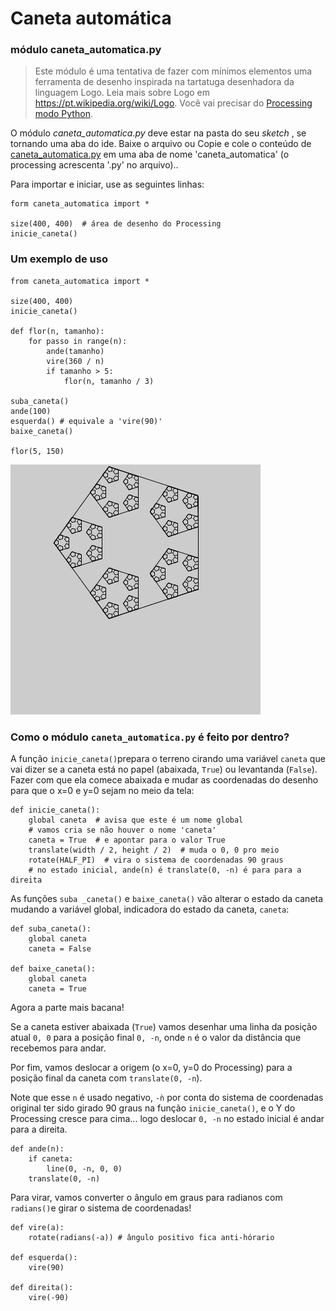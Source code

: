 # Caneta automática	

### módulo caneta_automatica.py 

> Este módulo é uma tentativa de fazer com mínimos elementos uma ferramenta de desenho inspirada na tartatuga desenhadora da linguagem Logo. Leia mais sobre Logo em  <https://pt.wikipedia.org/wiki/Logo>. Você vai precisar do [Processing modo Python](https://abav.lugaralgum.com/como-instalar-o-processing-modo-python/).

O módulo *caneta_automatica.py*  deve estar na pasta do seu *sketch* , se tornando uma aba do ide. Baixe o arquivo ou Copie e cole o conteúdo de [caneta_automatica.py](https://raw.githubusercontent.com/villares/material-aulas/master/caneta_automatica/caneta_automatica.py) em uma aba de nome 'caneta_automatica' (o processing acrescenta '.py' no arquivo)..

Para importar e iniciar, use as seguintes linhas: 

```pyde
form caneta_automatica import *

size(400, 400)  # área de desenho do Processing
inicie_caneta()
```

### Um exemplo de uso

```pyde
from caneta_automatica import *

size(400, 400)
inicie_caneta()

def flor(n, tamanho):
    for passo in range(n):
        ande(tamanho)
        vire(360 / n)
        if tamanho > 5:
            flor(n, tamanho / 3)

suba_caneta()
ande(100)
esquerda() # equivale a 'vire(90)'  
baixe_caneta()
    
flor(5, 150)
```
![flor](caneta_flor.png)

### Como o módulo `caneta_automatica.py` é feito por dentro?

A função `inicie_caneta()`prepara o terreno cirando uma variável `caneta` que vai dizer se a caneta está no papel (abaixada, `True`) ou levantanda (`False`). Fazer com que ela comece abaixada e mudar as coordenadas do desenho para que o x=0 e y=0 sejam no meio da tela:

```pyde
def inicie_caneta():
    global caneta  # avisa que este é um nome global
    # vamos cria se não houver o nome 'caneta'
    caneta = True  # e apontar para o valor True 
    translate(width / 2, height / 2)  # muda o 0, 0 pro meio
    rotate(HALF_PI)  # vira o sistema de coordenadas 90 graus
    # no estado inicial, ande(n) é translate(0, -n) é para para a direita
```

As funções `suba _caneta()` e  `baixe_caneta()` vão alterar o estado da caneta mudando a variável global, indicadora do estado da caneta, `caneta`:

```pyde
def suba_caneta():
    global caneta
    caneta = False

def baixe_caneta():
    global caneta
    caneta = True
```

Agora a parte mais bacana!

Se a caneta estiver abaixada (`True`) vamos desenhar uma linha da posição atual `0, 0` para a posição final `0, -n`, onde `n` é o valor da distância que recebemos para andar.

Por fim, vamos deslocar a origem (o x=0, y=0 do Processing)  para a posição final da caneta com `translate(0, -n`). 

Note que esse `n` é usado negativo, `-ǹ`  por conta do sistema de coordenadas original ter sido girado 90 graus na função `inicie_caneta()`, e o Y do Processing cresce para cima... logo deslocar `0, -n` no estado inicial é andar para a direita.

```pyde
def ande(n):
    if caneta:
        line(0, -n, 0, 0)
    translate(0, -n)
```

Para virar, vamos converter o ângulo em graus para radianos com `radians()`e girar o sistema de coordenadas!

```pyde
def vire(a):
    rotate(radians(-a))	# ângulo positivo fica anti-hórario
    
def esquerda():
    vire(90)

def direita():
    vire(-90)

```



